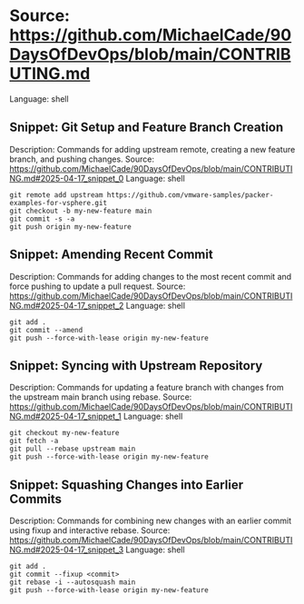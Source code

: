 # Source: https://github.com/MichaelCade/90DaysOfDevOps/blob/main/CONTRIBUTING.md
Language: shell

## Snippet: Git Setup and Feature Branch Creation
Description: Commands for adding upstream remote, creating a new feature branch, and pushing changes.
Source: https://github.com/MichaelCade/90DaysOfDevOps/blob/main/CONTRIBUTING.md#2025-04-17_snippet_0
Language: shell

```shell
git remote add upstream https://github.com/vmware-samples/packer-examples-for-vsphere.git
git checkout -b my-new-feature main
git commit -s -a
git push origin my-new-feature
```

## Snippet: Amending Recent Commit
Description: Commands for adding changes to the most recent commit and force pushing to update a pull request.
Source: https://github.com/MichaelCade/90DaysOfDevOps/blob/main/CONTRIBUTING.md#2025-04-17_snippet_2
Language: shell

```shell
git add .
git commit --amend
git push --force-with-lease origin my-new-feature
```

## Snippet: Syncing with Upstream Repository
Description: Commands for updating a feature branch with changes from the upstream main branch using rebase.
Source: https://github.com/MichaelCade/90DaysOfDevOps/blob/main/CONTRIBUTING.md#2025-04-17_snippet_1
Language: shell

```shell
git checkout my-new-feature
git fetch -a
git pull --rebase upstream main
git push --force-with-lease origin my-new-feature
```

## Snippet: Squashing Changes into Earlier Commits
Description: Commands for combining new changes with an earlier commit using fixup and interactive rebase.
Source: https://github.com/MichaelCade/90DaysOfDevOps/blob/main/CONTRIBUTING.md#2025-04-17_snippet_3
Language: shell

```shell
git add .
git commit --fixup <commit>
git rebase -i --autosquash main
git push --force-with-lease origin my-new-feature
```